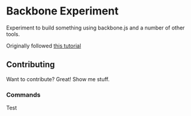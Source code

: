 Backbone Experiment
===================

Experiment to build something using backbone.js and a number of other tools.

Originally followed [this tutorial](http://net.tutsplus.com/tutorials/javascript-ajax/building-and-testing-a-backbone-app/)


Contributing
------------

Want to contribute? Great! Show me stuff.


### Commands

Test


